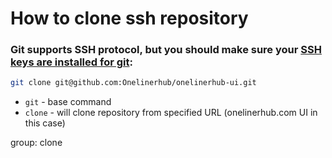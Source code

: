 # How to clone ssh repository

### Git supports SSH protocol, but you should make sure your [SSH keys are installed for git](https://docs.github.com/en/get-started/getting-started-with-git/about-remote-repositories#cloning-with-ssh-urls):

```bash
git clone git@github.com:Onelinerhub/onelinerhub-ui.git
```

- `git` - base command
- `clone` - will clone repository from specified URL (onelinerhub.com UI in this case)

group: clone


